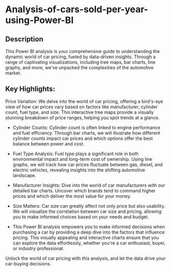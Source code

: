 # Analysis-of-cars-sold-per-year-using-Power-BI
## Description
This Power BI analysis is your comprehensive guide to understanding the dynamic world of car pricing, fueled by data-driven insights. Through a range of captivating visualizations, including tree maps, bar charts, line graphs, and more, we've unpacked the complexities of the automotive market.

## Key Highlights:

Price Variation: We delve into the world of car pricing, offering a bird's-eye view of how car prices vary based on factors like manufacturer, cylinder count, fuel type, and size. This interactive tree maps provide a visually stunning breakdown of price ranges, helping you spot trends at a glance.

- Cylinder Counts: Cylinder count is often linked to engine performance and fuel efficiency. Through bar charts, we will illustrate how different cylinder counts impact car prices and which options offer the best balance between power and cost.

- Fuel Type Analysis: Fuel type plays a significant role in both environmental impact and long-term cost of ownership. Using line graphs, we will track how car prices fluctuate between gas, diesel, and electric vehicles, revealing insights into the shifting automotive landscape.

-  Manufacturer Insights: Dive into the world of car manufacturers with our detailed bar charts. Uncover which brands tend to command higher prices and which deliver the most value for your money.

- Size Matters: Car size can greatly affect not only price but also usability. We will visualize the correlation between car size and pricing, allowing you to make informed choices based on your needs and budget.

- This Power BI analysis empowers you to make informed decisions when purchasing a car by providing a deep dive into the factors that influence pricing. This visually appealing and interactive charts ensure that you can explore the data effortlessly, whether you're a car enthusiast, buyer, or industry professional.

Unlock the world of car pricing with this analysis, and let the data drive your car-buying decisions.
